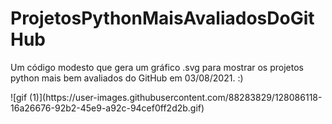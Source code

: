 # ProjetosPythonMaisAvaliadosDoGitHub
Um código modesto que gera um gráfico .svg para mostrar os projetos python mais bem avaliados do GitHub em 03/08/2021. :)


<p>
![gif (1)](https://user-images.githubusercontent.com/88283829/128086118-16a26676-92b2-45e9-a92c-94cef0ff2d2b.gif)
 </p>
